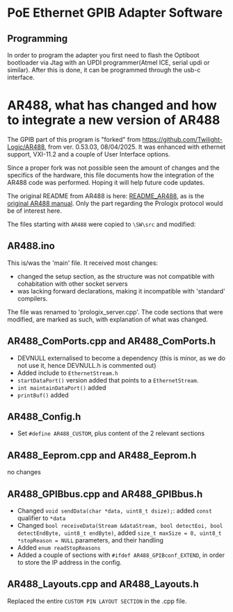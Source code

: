# PoE Ethernet GPIB Adapter Software

## Programming

In order to program the adapter you first need to flash the Optiboot bootloader via Jtag with an UPDI programmer(Atmel ICE, serial updi or similar).
After this is done, it can be programmed through the usb-c interface.

# AR488, what has changed and how to integrate a new version of AR488

The GPIB part of this program is "forked" from https://github.com/Twilight-Logic/AR488, from ver. 0.53.03, 08/04/2025. It was enhanced with ethernet support, VXI-11.2 and a couple of User Interface options.

Since a proper fork was not possible seen the amount of changes and the specifics of the hardware, this file documents how the integration of the AR488 code was performed. Hoping it will help future code updates.

The original README from AR488 is here: [README_AR488](README_AR488.md), as is the [original AR488 manual](AR488-manual.pdf). Only the part regarding the Prologix protocol would be of interest here.

The files starting with `AR488` were copied to `\SW\src` and modified:

## AR488.ino

This is/was the 'main' file. It received most changes:

* changed the setup section, as the structure was not compatible with cohabitation with other socket servers
* was lacking forward declarations, making it incompatible with 'standard' compilers.

The file was renamed to 'prologix_server.cpp'. The code sections that were modified, are marked as such, with explanation of what was changed.

## AR488_ComPorts.cpp and AR488_ComPorts.h

* DEVNULL externalised to become a dependency (this is minor, as we do not use it, hence DEVNULL.h is commented out)
* Added include to `EthernetStream.h`
* `startDataPort()` version added that points to a `EthernetStream`.
* `int maintainDataPort()` added
* `printBuf()` added

## AR488_Config.h

* Set `#define AR488_CUSTOM`, plus content of the 2 relevant sections

## AR488_Eeprom.cpp and AR488_Eeprom.h

no changes

## AR488_GPIBbus.cpp and AR488_GPIBbus.h

* Changed `void sendData(char *data, uint8_t dsize);`: added `const` qualifier to `*data`
* Changed `bool receiveData(Stream &dataStream, bool detectEoi, bool detectEndByte, uint8_t endByte)`, added `size_t maxSize = 0, uint8_t *stopReason = NULL` parameters, and their handling
* Added `enum readStopReasons`
* Added a couple of sections with `#ifdef AR488_GPIBconf_EXTEND`, in order to store the IP address in the config.

## AR488_Layouts.cpp and AR488_Layouts.h

Replaced the entire `CUSTOM PIN LAYOUT SECTION` in the .cpp file.
